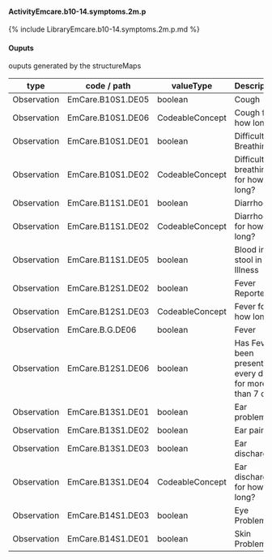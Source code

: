 #### ActivityEmcare.b10-14.symptoms.2m.p

{% include LibraryEmcare.b10-14.symptoms.2m.p.md %}
#### Ouputs

ouputs generated by the structureMaps

| type | code / path | valueType | Description |
|---|---|---|---|
| Observation | EmCare.B10S1.DE05 | boolean | Cough |
| Observation | EmCare.B10S1.DE06 | CodeableConcept | Cough for how long? |
| Observation | EmCare.B10S1.DE01 | boolean | Difficulty Breathing |
| Observation | EmCare.B10S1.DE02 | CodeableConcept | Difficulty breathing for how long? |
| Observation | EmCare.B11S1.DE01 | boolean | Diarrhoea |
| Observation | EmCare.B11S1.DE02 | CodeableConcept | Diarrhoea for how long? |
| Observation | EmCare.B11S1.DE05 | boolean | Blood in the stool in this Illness |
| Observation | EmCare.B12S1.DE02 | boolean | Fever Reported |
| Observation | EmCare.B12S1.DE03 | CodeableConcept | Fever for how long? |
| Observation | EmCare.B.G.DE06 | boolean | Fever |
| Observation | EmCare.B12S1.DE06 | boolean | Has Fever been present every day for more than 7 days |
| Observation | EmCare.B13S1.DE01 | boolean | Ear problem |
| Observation | EmCare.B13S1.DE02 | boolean | Ear pain |
| Observation | EmCare.B13S1.DE03 | boolean | Ear discharge |
| Observation | EmCare.B13S1.DE04 | CodeableConcept | Ear discharge for how long? |
| Observation | EmCare.B14S1.DE03 | boolean | Eye Problem |
| Observation | EmCare.B14S1.DE01 | boolean | Skin Problem |

